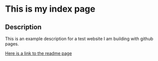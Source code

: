 # This is my index page

## Description
This is an example description for a test website I am building with github pages.

[Here is a link to the readme page](README.html)
